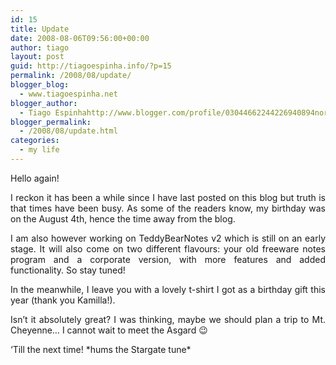 ```yaml
---
id: 15
title: Update
date: 2008-08-06T09:56:00+00:00
author: tiago
layout: post
guid: http://tiagoespinha.info/?p=15
permalink: /2008/08/update/
blogger_blog:
  - www.tiagoespinha.net
blogger_author:
  - Tiago Espinhahttp://www.blogger.com/profile/03044662244226940894noreply@blogger.com
blogger_permalink:
  - /2008/08/update.html
categories:
  - my life
---
```

<div style="text-align: justify;">
  <a onblur="try {parent.deselectBloggerImageGracefully();} catch(e) {}" href="http://3.bp.blogspot.com/_lVR9ZwMZPcM/SJmtoYlCsGI/AAAAAAAAAA8/05r6sqlMBPQ/s1600-h/SGC.jpg" rel="lightbox[15]" title="Update"><img style="margin: 0pt 0pt 10px 10px; float: right; cursor: pointer;" src="http://3.bp.blogspot.com/_lVR9ZwMZPcM/SJmtoYlCsGI/AAAAAAAAAA8/05r6sqlMBPQ/s320/SGC.jpg" alt="" id="BLOGGER_PHOTO_ID_5231403351471730786" border="0" /></a>Hello again!</p> 
  
  <p>
    I reckon it has been a while since I have last posted on this blog but truth is that times have been busy. As some of the readers know, my birthday was on the August 4th, hence the time away from the blog.
  </p>
  
  <p>
    I am also however working on TeddyBearNotes v2 which is still on an early stage. It will also come on two different flavours: your old freeware notes program and a corporate version, with more features and added functionality. So stay tuned!
  </p>
  
  <p>
    In the meanwhile, I leave you with a lovely t-shirt I got as a birthday gift this year (thank you Kamilla!).
  </p>
  
  <p>
    Isn&#8217;t it absolutely great? I was thinking, maybe we should plan a trip to Mt. Cheyenne&#8230; I cannot wait to meet the Asgard 😉
  </p>
  
  <p>
    &#8216;Till the next time! *hums the Stargate tune*
  </p>
</div>